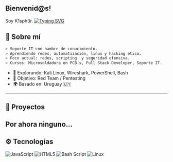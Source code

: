 ## Bienvenid@s!
Soy K1sph3r.
[![Typing SVG](https://readme-typing-svg.herokuapp.com?font=Fira+Code\&duration=3000\&pause=800\&color=00FF00\&center=true\&vCenter=true\&width=435\&lines=Actualem)](https://git.io/typing-svg)

## 🧠 Sobre mí

```bash
> Soporte IT con hambre de conocimiento.
> Aprendiendo redes, automatización, linux y hacking ético.
> Foco actual: redes, scripting  y seguridad ofensiva.
> Cursos: Microsoldadura en PCB´s, Full Stack Developer, Soporte IT.

```

* 🧷 Explorando: Kali Linux, Wireshark, PowerShell, Bash
* 🔐 Objetivo: Red Team / Pentesting 
* 🌍 Basado en: Uruguay 🇺🇾

---

## 📂 Proyectos

Por ahora ninguno...
---

## ⚙️ Tecnologías
![JavaScript](https://img.shields.io/badge/javascript-%23323330.svg?style=for-the-badge&logo=javascript&logoColor=%23F7DF1E)         ![HTML5](https://img.shields.io/badge/html5-%23E34F26.svg?style=for-the-badge&logo=html5&logoColor=white)              ![Bash Script](https://img.shields.io/badge/bash_script-%23121011.svg?style=for-the-badge&logo=gnu-bash&logoColor=white)             ![Linux](https://img.shields.io/badge/Linux-FCC624?style=for-the-badge&logo=linux&logoColor=black)
</div>
